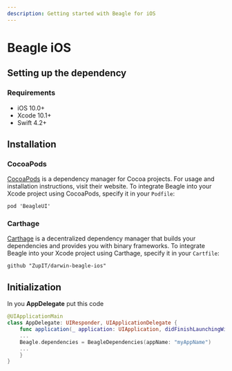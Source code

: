 ```yaml
---
description: Getting started with Beagle for iOS
---
```


# Beagle iOS

## Setting up the dependency

### Requirements

* iOS 10.0+
* Xcode 10.1+
* Swift 4.2+

## Installation

### CocoaPods

[CocoaPods](https://cocoapods.org/) is a dependency manager for Cocoa projects. For usage and installation instructions, visit their website. To integrate Beagle into your Xcode project using CocoaPods, specify it in your `Podfile`:

```text
pod 'BeagleUI'
```

### Carthage

[Carthage](https://github.com/Carthage/Carthage) is a decentralized dependency manager that builds your dependencies and provides you with binary frameworks. To integrate Beagle into your Xcode project using Carthage, specify it in your `Cartfile`:

```text
github "ZupIT/darwin-beagle-ios"
```

## Initialization

In you **AppDelegate** put this code

```swift
@UIApplicationMain
class AppDelegate: UIResponder, UIApplicationDelegate {
    func application(_ application: UIApplication, didFinishLaunchingWithOptions launchOptions: [UIApplication.LaunchOptionsKey: Any]?) -> Bool {
    ...
    Beagle.dependencies = BeagleDependencies(appName: "myAppName")
    ...
    }
}
```

